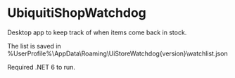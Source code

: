 # UbiquitiShopWatchdog
Desktop app to keep track of when items come back in stock.

The list is saved in %UserProfile%\AppData\Roaming\UiStoreWatchdog\{version\}\watchlist.json

Required .NET 6 to run.

